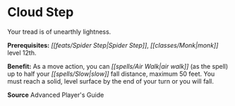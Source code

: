 ﻿---
cssclass: [feats]

---
# Cloud Step

Your tread is of unearthly lightness.

**Prerequisites:** _[[feats/Spider Step|Spider Step]]_, _[[classes/Monk|monk]]_ level 12th.

**Benefit:** As a move action, you can _[[spells/Air Walk|air walk]]_ (as the spell) up to half your _[[spells/Slow|slow]]_ fall distance, maximum 50 feet. You must reach a solid, level surface by the end of your turn or you will fall.

**Source** Advanced Player's Guide